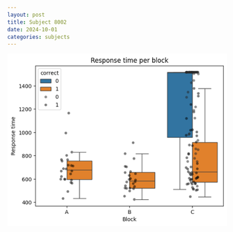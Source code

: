 ```yaml
---
layout: post
title: Subject 8002
date: 2024-10-01
categories: subjects
---
```


![](data/8002/run-1/8002_rt.png)
